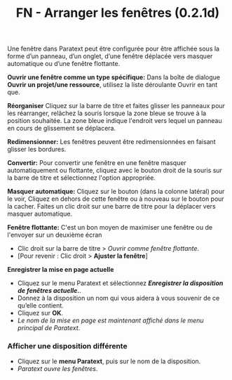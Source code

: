 ﻿---
title: FN - Arranger les fenêtres (0.2.1d)
---

Une fenêtre dans Paratext peut être configurée pour être affichée sous la forme d’un panneau, d’un onglet, d’une fenêtre déplacée vers masquer automatique ou d’une fenêtre flottante.

**Ouvrir une fenêtre comme un type spécifique:** Dans la boîte de dialogue **Ouvrir un projet/une ressource**, utilisez la liste déroulante Ouvrir en tant que.

**Réorganiser** Cliquez sur la barre de titre et faites glisser les panneaux pour les réarranger, relâchez la souris lorsque la zone bleue se trouve à la position souhaitée. La zone bleue indique l'endroit vers lequel un panneau en cours de glissement se déplacera.

**Redimensionner:** Les fenêtres peuvent être redimensionnées en faisant glisser les bordures.

**Convertir:** Pour convertir une fenêtre en une fenêtre masquer automatiquement ou flottante, cliquez avec le bouton droit de la souris sur la barre de titre et sélectionnez l'option appropriée.

**Masquer automatique:** Cliquez sur le bouton (dans la colonne latéral) pour le voir, Cliquez en dehors de cette fenêtre ou à nouveau sur le bouton pour la cacher. Faites un clic droit sur une barre de titre pour la déplacer vers masquer automatique.

**Fenêtre flottante:** C'est un bon moyen de maximiser une fenêtre ou de l'envoyer sur un deuxième écran
-  Clic droit sur la barre de titre \> *Ouvrir comme fenêtre flottante*.
-  [Pour revenir : Clic droit \> **Ajuster la fenêtre**]

**Enregistrer la mise en page actuelle**

-   Cliquez sur le menu Paratext et sélectionnez ***Enregistrer la disposition de fenêtres actuelle*.**.
-   Donnez à la disposition un nom qui vous aidera à vous souvenir de ce qu’elle contient.
-   Cliquez sur **OK**.
   -  *Le nom de la mise en page est maintenant affiché dans le menu principal de Paratext*.

### Afficher une disposition différente

-   Cliquez sur le **menu Paratext**, puis sur le nom de la disposition.
   -  *Paratext ouvre les fenêtres*.

